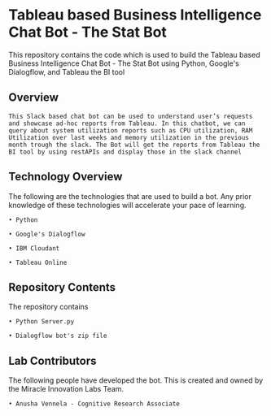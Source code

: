 # Tableau based Business Intelligence Chat Bot - The Stat Bot

This repository contains the code which is used to build the Tableau based Business Intelligence Chat Bot - The Stat Bot using Python, Google's Dialogflow, and Tableau the BI tool

## Overview
```
This Slack based chat bot can be used to understand user’s requests and showcase ad-hoc reports from Tableau. In this chatbot, we can query about system utilization reports such as CPU utilization, RAM Utilization over last weeks and memory utilization in the previous month trough the slack. The Bot will get the reports from Tableau the BI tool by using restAPIs and display those in the slack channel  

```


## Technology Overview

The following are the technologies that are used to build a bot. Any prior knowledge of these technologies will accelerate your pace of learning.
```
• Python

• Google's Dialogflow

• IBM Cloudant

• Tableau Online
```

## Repository Contents

The repository contains 
```
• Python Server.py

• Dialogflow bot's zip file
```


## Lab Contributors

The following people have developed the bot. This is created and owned by the Miracle Innovation Labs Team.
```
• Anusha Vennela - Cognitive Research Associate 
```
